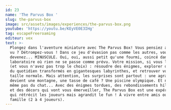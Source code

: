 ```yaml
---
id: 23
name: 'The Parvus Box '
slug: the-parvus-box
image: src/assets/images/experiences/the-parvus-box.png
youtube: 'https://youtu.be/KEyVE0E3IHg'
tag: escapeFreeroaming
editeur: vex
text: >-
  Plongez dans l'aventure miniature avec The Parvus Box! Vous pensiez avoir tout
  vu ? Détrompez-vous ! Dans ce jeu d'évasion pas comme les autres, vous
  devenez... MINUSCULE. Oui, oui, aussi petit qu'une fourmi, coincé dans un
  laboratoire où rien ne se passe comme prévu. Votre mission, si vous l'acceptez
  (et vous n'avez pas trop le choix) : résoudre des énigmes, explorer des objets
  du quotidien transformés en gigantesques labyrinthes, et retrouver votre
  taille normale. Mais attention, les surprises sont partout : une agrafe
  devient une montagne, une tasse de café ? Une piscine olympique. Et ne parlons
  même pas du chat... Avec des énigmes tordues, des rebondissements hilarants,
  et des décors qui vont vous émerveiller, The Parvus Box est une expérience VR
  qui rétrécit les joueurs mais agrandit le fun ! À vivre entre amis ou en
  famille (2 à 4 joueurs).
---
```


